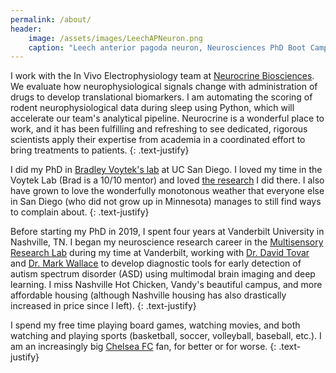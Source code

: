 ```yaml
---
permalink: /about/
header: 
    image: /assets/images/LeechAPNeuron.png
    caption: "Leech anterior pagoda neuron, Neurosciences PhD Boot Camp"
---
```

I work with the In Vivo Electrophysiology team at [Neurocrine Biosciences](https://www.neurocrine.com/). We evaluate how neurophysiological signals change with administration of drugs to develop translational biomarkers. I am automating the scoring of rodent neurophysiological data during sleep using Python, which will accelerate our team's analytical pipeline. Neurocrine is a wonderful place to work, and it has been fulfilling and refreshing to see dedicated, rigorous scientists apply their expertise from academia in a coordinated effort to bring treatments to patients. 
{: .text-justify}

I did my PhD in [Bradley Voytek's lab](https://voyteklab.com/) at UC San Diego. I loved my time in the Voytek Lab (Brad is a 10/10 mentor) and loved [the research](/research/) I did there. I also have grown to love the wonderfully monotonous weather that everyone else in San Diego (who did not grow up in Minnesota) manages to still find ways to complain about.
{: .text-justify}

Before starting my PhD in 2019, I spent four years at Vanderbilt University in Nashville, TN. I began my neuroscience research career in the [Multisensory Research Lab](https://vkc.vumc.org/multisensory/) during my time at Vanderbilt, working with [Dr. David Tovar](https://medschool.vanderbilt.edu/mstp/person/david-a-tovar/) and [Dr. Mark Wallace](https://medschool.vanderbilt.edu/brain-institute/person/mark-t-wallace-ph-d/) to develop diagnostic tools for early detection of autism spectrum disorder (ASD) using multimodal brain imaging and deep learning. I miss Nashville Hot Chicken, Vandy's beautiful campus, and more affordable housing (although Nashville housing has also drastically increased in price since I left). 
{: .text-justify}

I spend my free time playing board games, watching movies, and both watching and playing sports (basketball, soccer, volleyball, baseball, etc.). I am an increasingly big [Chelsea FC](https://www.chelseafc.com/en) fan, for better or for worse.
{: .text-justify}